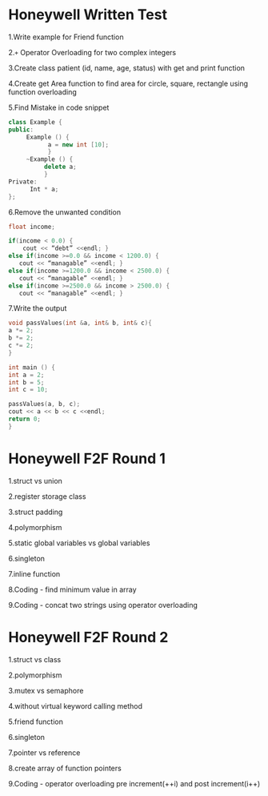 
# Honeywell Written Test

1.Write example for Friend function

2.`+` Operator Overloading for two complex integers

3.Create class patient (id, name, age, status) with get and print function

4.Create get Area function to find area for circle, square, rectangle using function overloading

5.Find Mistake in code snippet

```c++
class Example {
public:
     Example () {  
           a = new int [10]; 
           }
     ~Example () { 
          delete a; 
          }
Private:
      Int * a;
};
```

6.Remove the unwanted condition

```c++
float income;

if(income < 0.0) { 
    cout << “debt” <<endl; }
else if(income >=0.0 && income < 1200.0) { 
   cout << “managable” <<endl; }
else if(income >=1200.0 && income < 2500.0) { 
   cout << “managable” <<endl; }
else if(income >=2500.0 && income > 2500.0) { 
   cout << “managable” <<endl; }
```

7.Write the output

```c++
void passValues(int &a, int& b, int& c){
a *= 2;
b *= 2;
c *= 2;
}

int main () {
int a = 2;
int b = 5;
int c = 10;

passValues(a, b, c);
cout << a << b << c <<endl;
return 0;
}
```

# Honeywell F2F Round 1

1.struct vs union

2.register storage class

3.struct padding

4.polymorphism

5.static global variables vs global variables

6.singleton

7.inline function

8.Coding - find minimum value in array

9.Coding - concat two strings using operator overloading

# Honeywell F2F Round 2

1.struct vs class

2.polymorphism

3.mutex vs semaphore

4.without virtual keyword calling method

5.friend function

6.singleton

7.pointer vs reference

8.create array of function pointers

9.Coding - operator overloading pre increment(++i) and post increment(i++)
